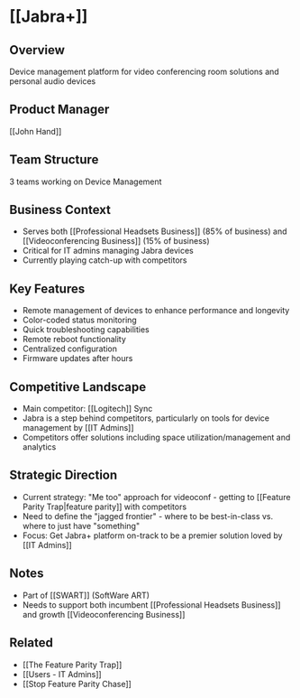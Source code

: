 # [[Jabra+]]

## Overview
Device management platform for video conferencing room solutions and personal audio devices

## Product Manager
[[John Hand]]

## Team Structure
3 teams working on Device Management

## Business Context
- Serves both [[Professional Headsets Business]] (85% of business) and [[Videoconferencing Business]] (15% of business)
- Critical for IT admins managing Jabra devices
- Currently playing catch-up with competitors

## Key Features
- Remote management of devices to enhance performance and longevity
- Color-coded status monitoring
- Quick troubleshooting capabilities
- Remote reboot functionality
- Centralized configuration
- Firmware updates after hours

## Competitive Landscape
- Main competitor: [[Logitech]] Sync
- Jabra is a step behind competitors, particularly on tools for device management by [[IT Admins]]
- Competitors offer solutions including space utilization/management and analytics

## Strategic Direction
- Current strategy: "Me too" approach for videoconf - getting to [[Feature Parity Trap|feature parity]] with competitors
- Need to define the "jagged frontier" - where to be best-in-class vs. where to just have "something"
- Focus: Get Jabra+ platform on-track to be a premier solution loved by [[IT Admins]]

## Notes
- Part of [[SWART]] (SoftWare ART)
- Needs to support both incumbent [[Professional Headsets Business]] and growth [[Videoconferencing Business]]

## Related
- [[The Feature Parity Trap]]
- [[Users - IT Admins]]
- [[Stop Feature Parity Chase]]